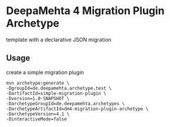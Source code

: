 # DeepaMehta 4 Migration Plugin Archetype

template with a declarative JSON migration

## Usage

create a simple migration plugin

```shell
mvn archetype:generate \
-DgroupId=de.deepamehta.archetype.test \
-DartifactId=simple-migration-plugin \
-Dversion=1.0-SNAPSHOT \
-DarchetypeGroupId=de.deepamehta.archetypes \
-DarchetypeArtifactId=dm4-migration-plugin-archetype \
-DarchetypeVersion=4.1 \
-DinteractiveMode=false
```
